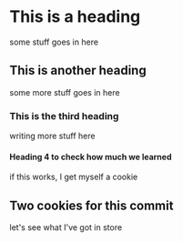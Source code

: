 # This is a heading

some stuff goes in here

## This is another heading

some more stuff goes in here

### This is the third heading

writing more stuff here

#### Heading 4 to check how much we learned

if this works, I get myself a cookie

## Two cookies for this commit

let's see what I've got in store

